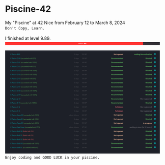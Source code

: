 # Piscine-42
My "Piscine" at 42 Nice from February 12 to March 8, 2024 <br/>
`Don't Copy, Learn.` <br/><br/>
I finished at level 9.89. <br/>
![Alt text](Level.png)

![Alt text](results.png)
`Enjoy coding and GOOD LUCK in your piscine.`
